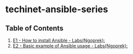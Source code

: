 # techinet-ansible-series


## Table of Contents

1. [E1 - How to install Ansible - Labs(Ngoprek): ](E1/README.md)
2. [E2 - Basic example of Ansible usage - Labs(Ngoprek): ](E2/README.md)